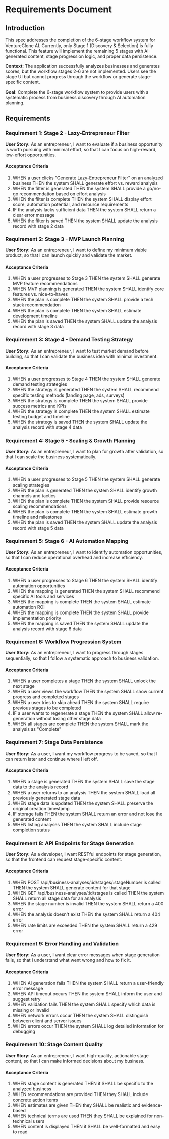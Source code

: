 # Requirements Document

## Introduction

This spec addresses the completion of the 6-stage workflow system for VentureClone AI. Currently, only Stage 1 (Discovery & Selection) is fully functional. This feature will implement the remaining 5 stages with AI-generated content, stage progression logic, and proper data persistence.

**Context**: The application successfully analyzes businesses and generates scores, but the workflow stages 2-6 are not implemented. Users see the stage UI but cannot progress through the workflow or generate stage-specific content.

**Goal**: Complete the 6-stage workflow system to provide users with a systematic process from business discovery through AI automation planning.

## Requirements

### Requirement 1: Stage 2 - Lazy-Entrepreneur Filter

**User Story:** As an entrepreneur, I want to evaluate if a business opportunity is worth pursuing with minimal effort, so that I can focus on high-reward, low-effort opportunities.

#### Acceptance Criteria

1. WHEN a user clicks "Generate Lazy-Entrepreneur Filter" on an analyzed business THEN the system SHALL generate effort vs. reward analysis
2. WHEN the filter is generated THEN the system SHALL provide a go/no-go recommendation based on effort analysis
3. WHEN the filter is complete THEN the system SHALL display effort score, automation potential, and resource requirements
4. IF the analysis lacks sufficient data THEN the system SHALL return a clear error message
5. WHEN the filter is saved THEN the system SHALL update the analysis record with stage 2 data

### Requirement 2: Stage 3 - MVP Launch Planning

**User Story:** As an entrepreneur, I want to define my minimum viable product, so that I can launch quickly and validate the market.

#### Acceptance Criteria

1. WHEN a user progresses to Stage 3 THEN the system SHALL generate MVP feature recommendations
2. WHEN MVP planning is generated THEN the system SHALL identify core features vs. nice-to-haves
3. WHEN the plan is complete THEN the system SHALL provide a tech stack recommendation
4. WHEN the plan is complete THEN the system SHALL estimate development timeline
5. WHEN the plan is saved THEN the system SHALL update the analysis record with stage 3 data

### Requirement 3: Stage 4 - Demand Testing Strategy

**User Story:** As an entrepreneur, I want to test market demand before building, so that I can validate the business idea with minimal investment.

#### Acceptance Criteria

1. WHEN a user progresses to Stage 4 THEN the system SHALL generate demand testing strategies
2. WHEN the strategy is generated THEN the system SHALL recommend specific testing methods (landing page, ads, surveys)
3. WHEN the strategy is complete THEN the system SHALL provide success metrics and KPIs
4. WHEN the strategy is complete THEN the system SHALL estimate testing budget and timeline
5. WHEN the strategy is saved THEN the system SHALL update the analysis record with stage 4 data

### Requirement 4: Stage 5 - Scaling & Growth Planning

**User Story:** As an entrepreneur, I want to plan for growth after validation, so that I can scale the business systematically.

#### Acceptance Criteria

1. WHEN a user progresses to Stage 5 THEN the system SHALL generate scaling strategies
2. WHEN the plan is generated THEN the system SHALL identify growth channels and tactics
3. WHEN the plan is complete THEN the system SHALL provide resource scaling recommendations
4. WHEN the plan is complete THEN the system SHALL estimate growth timeline and milestones
5. WHEN the plan is saved THEN the system SHALL update the analysis record with stage 5 data

### Requirement 5: Stage 6 - AI Automation Mapping

**User Story:** As an entrepreneur, I want to identify automation opportunities, so that I can reduce operational overhead and increase efficiency.

#### Acceptance Criteria

1. WHEN a user progresses to Stage 6 THEN the system SHALL identify automation opportunities
2. WHEN the mapping is generated THEN the system SHALL recommend specific AI tools and services
3. WHEN the mapping is complete THEN the system SHALL estimate automation ROI
4. WHEN the mapping is complete THEN the system SHALL provide implementation priority
5. WHEN the mapping is saved THEN the system SHALL update the analysis record with stage 6 data

### Requirement 6: Workflow Progression System

**User Story:** As an entrepreneur, I want to progress through stages sequentially, so that I follow a systematic approach to business validation.

#### Acceptance Criteria

1. WHEN a user completes a stage THEN the system SHALL unlock the next stage
2. WHEN a user views the workflow THEN the system SHALL show current progress and completed stages
3. WHEN a user tries to skip ahead THEN the system SHALL require previous stages to be completed
4. IF a user wants to regenerate a stage THEN the system SHALL allow re-generation without losing other stage data
5. WHEN all stages are complete THEN the system SHALL mark the analysis as "Complete"

### Requirement 7: Stage Data Persistence

**User Story:** As a user, I want my workflow progress to be saved, so that I can return later and continue where I left off.

#### Acceptance Criteria

1. WHEN a stage is generated THEN the system SHALL save the stage data to the analysis record
2. WHEN a user returns to an analysis THEN the system SHALL load all previously generated stage data
3. WHEN stage data is updated THEN the system SHALL preserve the original creation timestamp
4. IF storage fails THEN the system SHALL return an error and not lose the generated content
5. WHEN listing analyses THEN the system SHALL include stage completion status

### Requirement 8: API Endpoints for Stage Generation

**User Story:** As a developer, I want RESTful endpoints for stage generation, so that the frontend can request stage-specific content.

#### Acceptance Criteria

1. WHEN POST /api/business-analyses/:id/stages/:stageNumber is called THEN the system SHALL generate content for that stage
2. WHEN GET /api/business-analyses/:id/stages is called THEN the system SHALL return all stage data for an analysis
3. WHEN the stage number is invalid THEN the system SHALL return a 400 error
4. WHEN the analysis doesn't exist THEN the system SHALL return a 404 error
5. WHEN rate limits are exceeded THEN the system SHALL return a 429 error

### Requirement 9: Error Handling and Validation

**User Story:** As a user, I want clear error messages when stage generation fails, so that I understand what went wrong and how to fix it.

#### Acceptance Criteria

1. WHEN AI generation fails THEN the system SHALL return a user-friendly error message
2. WHEN API timeout occurs THEN the system SHALL inform the user and suggest retry
3. WHEN validation fails THEN the system SHALL specify which data is missing or invalid
4. WHEN network errors occur THEN the system SHALL distinguish between client and server issues
5. WHEN errors occur THEN the system SHALL log detailed information for debugging

### Requirement 10: Stage Content Quality

**User Story:** As an entrepreneur, I want high-quality, actionable stage content, so that I can make informed decisions about my business.

#### Acceptance Criteria

1. WHEN stage content is generated THEN it SHALL be specific to the analyzed business
2. WHEN recommendations are provided THEN they SHALL include concrete action items
3. WHEN estimates are given THEN they SHALL be realistic and evidence-based
4. WHEN technical terms are used THEN they SHALL be explained for non-technical users
5. WHEN content is displayed THEN it SHALL be well-formatted and easy to read
